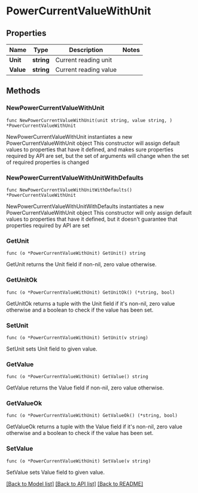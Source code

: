 # PowerCurrentValueWithUnit

## Properties

Name | Type | Description | Notes
------------ | ------------- | ------------- | -------------
**Unit** | **string** | Current reading unit | 
**Value** | **string** | Current reading value | 

## Methods

### NewPowerCurrentValueWithUnit

`func NewPowerCurrentValueWithUnit(unit string, value string, ) *PowerCurrentValueWithUnit`

NewPowerCurrentValueWithUnit instantiates a new PowerCurrentValueWithUnit object
This constructor will assign default values to properties that have it defined,
and makes sure properties required by API are set, but the set of arguments
will change when the set of required properties is changed

### NewPowerCurrentValueWithUnitWithDefaults

`func NewPowerCurrentValueWithUnitWithDefaults() *PowerCurrentValueWithUnit`

NewPowerCurrentValueWithUnitWithDefaults instantiates a new PowerCurrentValueWithUnit object
This constructor will only assign default values to properties that have it defined,
but it doesn't guarantee that properties required by API are set

### GetUnit

`func (o *PowerCurrentValueWithUnit) GetUnit() string`

GetUnit returns the Unit field if non-nil, zero value otherwise.

### GetUnitOk

`func (o *PowerCurrentValueWithUnit) GetUnitOk() (*string, bool)`

GetUnitOk returns a tuple with the Unit field if it's non-nil, zero value otherwise
and a boolean to check if the value has been set.

### SetUnit

`func (o *PowerCurrentValueWithUnit) SetUnit(v string)`

SetUnit sets Unit field to given value.


### GetValue

`func (o *PowerCurrentValueWithUnit) GetValue() string`

GetValue returns the Value field if non-nil, zero value otherwise.

### GetValueOk

`func (o *PowerCurrentValueWithUnit) GetValueOk() (*string, bool)`

GetValueOk returns a tuple with the Value field if it's non-nil, zero value otherwise
and a boolean to check if the value has been set.

### SetValue

`func (o *PowerCurrentValueWithUnit) SetValue(v string)`

SetValue sets Value field to given value.



[[Back to Model list]](../README.md#documentation-for-models) [[Back to API list]](../README.md#documentation-for-api-endpoints) [[Back to README]](../README.md)


